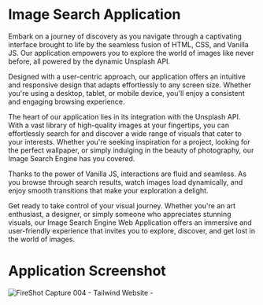 # Image Search Application

Embark on a journey of discovery as you navigate through a captivating interface brought to life by the seamless fusion of HTML, CSS, and Vanilla JS. Our application empowers you to explore the world of images like never before, all powered by the dynamic Unsplash API.

Designed with a user-centric approach, our application offers an intuitive and responsive design that adapts effortlessly to any screen size. Whether you're using a desktop, tablet, or mobile device, you'll enjoy a consistent and engaging browsing experience.

The heart of our application lies in its integration with the Unsplash API. With a vast library of high-quality images at your fingertips, you can effortlessly search for and discover a wide range of visuals that cater to your interests. Whether you're seeking inspiration for a project, looking for the perfect wallpaper, or simply indulging in the beauty of photography, our Image Search Engine has you covered.

Thanks to the power of Vanilla JS, interactions are fluid and seamless. As you browse through search results, watch images load dynamically, and enjoy smooth transitions that make your exploration a delight.

Get ready to take control of your visual journey. Whether you're an art enthusiast, a designer, or simply someone who appreciates stunning visuals, our Image Search Engine Web Application offers an immersive and user-friendly experience that invites you to explore, discover, and get lost in the world of images.

# Application Screenshot

![FireShot Capture 004 - Tailwind Website - ](https://github.com/arpitgoswami/websites/assets/71710858/9b890a54-96da-428b-9aff-008873eb2cfa)
